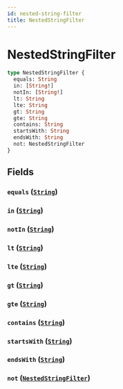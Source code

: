 ```yaml
---
id: nested-string-filter
title: NestedStringFilter
---
```


 # NestedStringFilter





```graphql
type NestedStringFilter {
  equals: String
  in: [String!]
  notIn: [String!]
  lt: String
  lte: String
  gt: String
  gte: String
  contains: String
  startsWith: String
  endsWith: String
  not: NestedStringFilter
}
```


## Fields

### `equals` ([`String`](/scalars/string))




### `in` ([`String`](/scalars/string))




### `notIn` ([`String`](/scalars/string))




### `lt` ([`String`](/scalars/string))




### `lte` ([`String`](/scalars/string))




### `gt` ([`String`](/scalars/string))




### `gte` ([`String`](/scalars/string))




### `contains` ([`String`](/scalars/string))




### `startsWith` ([`String`](/scalars/string))




### `endsWith` ([`String`](/scalars/string))




### `not` ([`NestedStringFilter`](/inputs/nested-string-filter))







